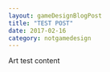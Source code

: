 ```yaml
---
layout: gameDesignBlogPost
title: "TEST POST"
date: 2017-02-16
category: notgamedesign
---
```

Art test content
